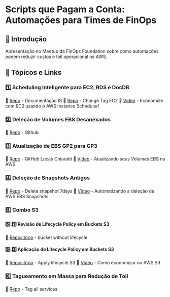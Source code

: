 # Scripts que Pagam a Conta: Automações para Times de FinOps

## 📌 Introdução
Apresentação no Meetup da FinOps Foundation sobre como automações podem reduzir custos e toil operacional na AWS.

## 📂 Tópicos e Links

### 1️⃣ Scheduling Inteligente para EC2, RDS e DocDB
🔗 [Repo]([#](https://aws.amazon.com/pt/solutions/implementations/instance-scheduler-on-aws/)) - Documentação IS
🔗 [Repo]([#](https://aws.amazon.com/pt/solutions/implementations/instance-scheduler-on-aws/)](https://github.com/rendell-arruda/snippets-aws-py-sh/tree/main/shell_script/ec2)) - Change Tag EC2
🎥 [Vídeo]([#](https://www.youtube.com/watch?v=RydbzO2oml4&feature=youtu.be)) - Economize com EC2 usando o AWS Instance Scheduler!

### 2️⃣ Deleção de Volumes EBS Desanexados
🔗 [Repo]([#](https://github.com/rendell-arruda/python-to-aws/tree/main/06-delete_ebs_noAttached)) - Github
<!-- 🎥 [Vídeo](#) -  -->

### 3️⃣ Atualização de EBS GP2 para GP3
🔗 [Repo]([#](https://github.com/rendell-arruda/aws-gp2-gp3)) - GitHub Lucas Chiaratti
🎥 [Vídeo]([#](https://www.youtube.com/watch?v=KjHrURgJEeA)) - Atualizando seus Volumes EBS na AWS  

### 4️⃣ Deleção de Snapshots Antigos
🔗 [Repo]([#](https://github.com/rendell-arruda/python-to-aws/tree/main/8-delete_snapshot_7days)) - Delete snapshot 7days
🎥 [Vídeo]([#](https://www.youtube.com/watch?v=zbMRXLUttoU)) - Automatizando a deleção de AWS EBS Snapshots

### 5️⃣ Combo S3
#### 5️⃣.1️⃣ Revisão de Lifecycle Policy em Buckets S3
🔗 [Repositório]([[#]](https://github.com/rendell-arruda/bucket_s3_without_lifecycle)) - bucket without lifecycle 
<!-- 🎥 [Vídeo](#)   -->

#### 5️⃣.2️⃣ Aplicação de Lifecycle Policy em Buckets S3
🔗 [Repositório]([#](https://github.com/rendell-arruda/python-to-aws/tree/main/10-lifecycle-s3))  - Apply lifecycle S3
🎥 [Vídeo]([#](https://www.youtube.com/watch?v=ruEaQCteCys)) - Como economizar no AWS S3  


### 6️⃣ Tagueamento em Massa para Redução de Toil
🔗 [Repo]([#](https://github.com/rendell-arruda/python-to-aws/tree/main/07-tag_all_services)) - Tag all services
<!-- 🎥 [Vídeo](#)   -->

